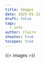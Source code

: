 ```yaml
---
title: Images
date: 2025-01-31
draft: false
tags:
  - info
author: Claire
showtoc: true
tocopen: true
---
```

{{< images >}}
